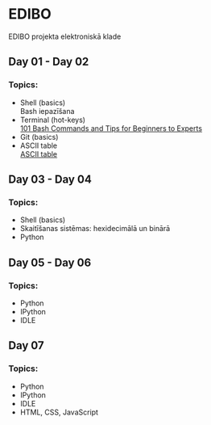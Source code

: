 # EDIBO
EDIBO projekta elektroniskā klade
  
## Day 01 - Day 02
### Topics:
  
- Shell (basics)  
Bash iepazīšana  
- Terminal (hot-keys)  
[101 Bash Commands and Tips for Beginners to Experts](https://dev.to/awwsmm/101-bash-commands-and-tips-for-beginners-to-experts-30je)  
- Git (basics)  
- ASCII table  
[ASCII table](http://www.ecowin.org/ascii.htm)  
  
## Day 03 - Day 04
### Topics:
  
- Shell (basics)
- Skaitīšanas sistēmas: hexidecimālā un binārā
- Python
    
## Day 05 - Day 06
### Topics:
  
- Python
- IPython
- IDLE
  
## Day 07
### Topics:
  
- Python
- IPython
- IDLE
- HTML, CSS, JavaScript
